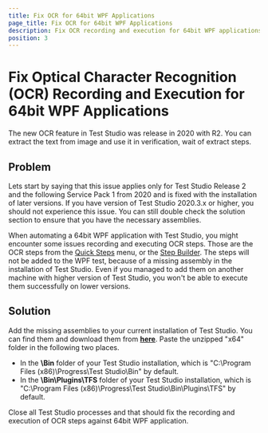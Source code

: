 ```yaml
---
title: Fix OCR for 64bit WPF Applications
page_title: Fix OCR for 64bit WPF Applications
description: Fix OCR recording and execution for 64bit WPF applications. Optical Character Recognition OCR for WPF applications 64 bit. Test Studio release 2020 R2 fix for OCR for WPF application.
position: 3
---
```

# Fix Optical Character Recognition (OCR) Recording and Execution for 64bit WPF Applications

The new OCR feature in Test Studio was release in 2020 with R2. You can extract the text from image and use it in verification, wait of extract steps.

## Problem

Lets start by saying that this issue applies only for Test Studio Release 2 and the following Service Pack 1 from 2020 and is fixed with the installation of later versions. If you have version of Test Studio 2020.3.x or higher, you should not experience this issue. You can still double check the solution section to ensure that you have the necessary assemblies.

When automating a 64bit WPF application with Test Studio, you might encounter some issues recording and executing OCR steps. Those are the OCR steps from the <a href="/features/recorder/verifications/text-from-image#how-to-record-a-text-from-image-step" target="_blank">Quick Steps</a> menu, or the <a href="/features/custom-steps/overview" target="_blank">Step Builder</a>. The steps will not be added to the WPF test, because of a missing assembly in the installation of Test Studio. Even if you managed to add them on another machine with higher version of Test Studio, you won't be able to execute them successfully on lower versions. 

## Solution

Add the missing assemblies to your current installation of Test Studio. You can find them and download them from <a href="/downloads/OCR_tessaract.4.1.0x64.zip" target="_blank">**here**</a>. Paste the unzipped "x64" folder in the following two places.
- In the **\Bin** folder of your Test Studio installation, which is "C:\Program Files (x86)\Progress\Test Studio\Bin" by default.
- In the **\Bin\Plugins\TFS** folder of your Test Studio installation, which is "C:\Program Files (x86)\Progress\Test Studio\Bin\Plugins\TFS" by default.

Close all Test Studio processes and that should fix the recording and execution of OCR steps against 64bit WPF application.
